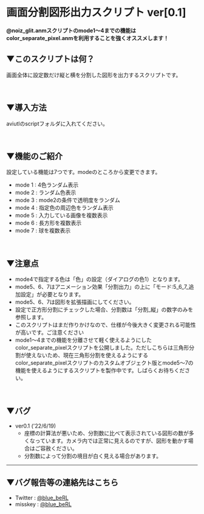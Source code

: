 # 画面分割図形出力スクリプト ver[0.1]
**@noiz_glit.anmスクリプトのmode1～4までの機能はcolor_separate_pixel.anmを利用することを強くオススメします！**

## ▼このスクリプトは何？
画面全体に設定数だけ縦と横を分割した図形を出力するスクリプトです。

<br>

## ▼導入方法
aviutlのscriptフォルダに入れてください。

<br>

## ▼機能のご紹介
設定している機能は7つです。modeのところから変更できます。
- mode 1 : 4色ランダム表示
- mode 2 : ランダム色表示
- mode 3 : mode2の条件で透明度をランダム
- mode 4 : 指定色の周辺色をランダム表示
- mode 5 : 入力している画像を複数表示
- mode 6 : 長方形を複数表示
- mode 7 : 球を複数表示

<br>

## ▼注意点
- mode4で指定する色は「色」の設定（ダイアログの色1）となります。
- mode5、6、7はアニメーション効果「分割出力」の上に「モード:5_6_7_追加設定」が必要となります。
- mode5、6、7は図形を拡張描画にしてください。
- 設定で正方形分割にチェックした場合、分割数は「分割_縦」の数字のみを参照します。
- このスクリプトはまだ作りかけなので、仕様が今後大きく変更される可能性が高いです。ご注意ください
- mode1～4までの機能を分離させて軽く使えるようにしたcolor_separate_pixelスクリプトを公開しました。ただしこちらは三角形分割が使えないため、現在三角形分割を使えるようにするcolor_separate_pixelスクリプトのカスタムオブジェクト版とmode5～7の機能を使えるようにするスクリプトを製作中です。しばらくお待ちください。

<br>

## ▼バグ
- ver0.1 ('22/6/19)
    - 座標の計算法が悪いため、分割数に比べて表示されている図形の数が多くなっています。カメラ内では正常に見えるのですが、図形を動かす場合はご容赦ください。
    - 分割数によって分割の境目が白く見える場合があります。

---
## ▼バグ報告等の連絡先はこちら
- Twitter : [@blue_beRL](https://twitter.com/blue_beRL)
- misskey : [@blue_beRL](https://misskey.io/@blue_beRL)